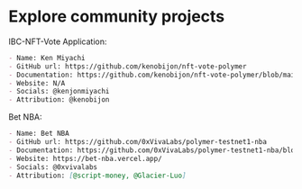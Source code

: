 # Explore community projects

IBC-NFT-Vote Application:

```markdown
- Name: Ken Miyachi
- GitHub url: https://github.com/kenobijon/nft-vote-polymer
- Documentation: https://github.com/kenobijon/nft-vote-polymer/blob/main/README.md
- Website: N/A
- Socials: @kenjonmiyachi
- Attribution: @kenobijon
```

Bet NBA:

```markdown
- Name: Bet NBA
- GitHub url: https://github.com/0xVivaLabs/polymer-testnet1-nba
- Documentation: https://github.com/0xVivaLabs/polymer-testnet1-nba/blob/nba/README.md
- Website: https://bet-nba.vercel.app/
- Socials: @0xvivalabs
- Attribution: [@script-money, @Glacier-Luo]
```